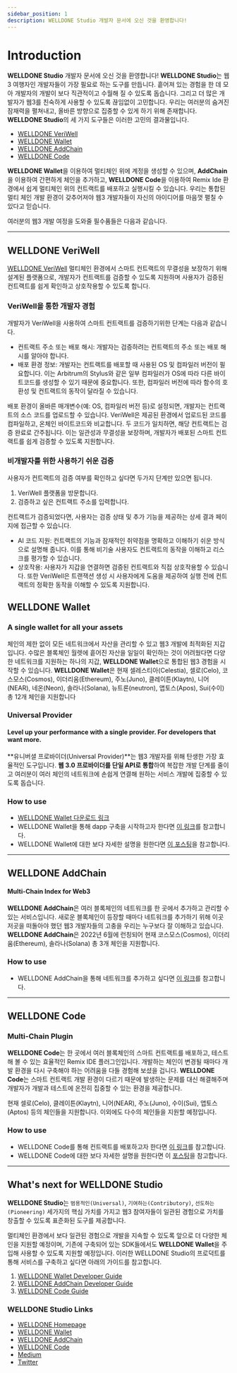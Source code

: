 ```yaml
---
sidebar_position: 1
description: WELLDONE Studio 개발자 문서에 오신 것을 환영합니다!
---
```


# Introduction

**WELLDONE Studio** 개발자 문서에 오신 것을 환영합니다! **WELLDONE Studio**는 웹3 여행자인 개발자들이 가장 필요로 하는 도구를 만듭니다. 흩어져 있는 경험을 한 데 모아 개발자의 개발이 보다 직관적이고 수월해 질 수 있도록 돕습니다. 그리고 더 많은 개발자가 웹3를 친숙하게 사용할 수 있도록 끊임없이 고민합니다. 우리는 여러분의 숨겨진 잠재력을 펼쳐내고, 올바른 방향으로 집중할 수 있게 하기 위해 존재합니다. **WELLDONE Studio**의 세 가지 도구들은 이러한 고민의 결과물입니다.

- [WELLDONE VeriWell](#welldone-veriwell)
- [WELLDONE Wallet](#welldone-wallet)
- [WELLDONE AddChain](#welldone-addchain)
- [WELLDONE Code](#welldone-code)

**WELLDONE Wallet**을 이용하여 멀티체인 위에 계정을 생성할 수 있으며, **AddChain**을 이용하여 간편하게 체인을 추가하고, **WELLDONE Code**을 이용하여 Remix Ide 환경에서 쉽게 멀티체인 위의 컨트랙트를 배포하고 실행시킬 수 있습니다. 우리는 통합된 멀티 체인 개발 환경이 갖추어져야 웹3 개발자들이 자신의 아이디어를 마음껏 펼칠 수 있다고 믿습니다.

여러분의 웹3 개발 여정을 도와줄 필수품들은 다음과 같습니다.

---

## WELLDONE VeriWell

[WELLDONE VeriWell](https://www.veriwell.dev/) 멀티체인 환경에서 스마트 컨트랙트의 무결성을 보장하기 위해 설계된 플랫폼으로, 개발자가 컨트랙트를 검증할 수 있도록 지원하며 사용자가 검증된 컨트랙트를 쉽게 확인하고 상호작용할 수 있도록 합니다.

### VeriWell을 통한 개발자 경험

개발자가 VeriWell을 사용하여 스마트 컨트랙트를 검증하기위한 단계는 다음과 같습니다.

- 컨트랙트 주소 또는 배포 해시: 개발자는 검증하려는 컨트랙트의 주소 또는 배포 해시를 알아야 합니다.
- 배포 환경 정보: 개발자는 컨트랙트를 배포할 때 사용된 OS 및 컴파일러 버전이 필요합니다. 이는 Arbitrum의 Stylus와 같은 일부 컴파일러가 OS에 따라 다른 바이트코드를 생성할 수 있기 때문에 중요합니다. 또한, 컴파일러 버전에 따라 함수의 호환성 및 컨트랙트의 동작이 달라질 수 있습니다.

배포 환경이 올바른 매개변수(예: OS, 컴파일러 버전 등)로 설정되면, 개발자는 컨트랙트의 소스 코드를 업로드할 수 있습니다. VeriWell은 제공된 환경에서 업로드된 코드를 컴파일하고, 온체인 바이트코드와 비교합니다. 두 코드가 일치하면, 해당 컨트랙트는 검증 완료로 간주됩니다. 이는 일관성과 무결성을 보장하며, 개발자가 배포된 스마트 컨트랙트를 쉽게 검증할 수 있도록 지원합니다.

### 비개발자를 위한 사용하기 쉬운 검증

사용자가 컨트랙트의 검증 여부를 확인하고 싶다면 두가지 단계만 있으면 됩니다.

1. VeriWell 플랫폼을 방문합니다.
2. 검증하고 싶은 컨트랙트 주소를 입력합니다.

컨트랙트가 검증되었다면, 사용자는 검증 상태 및 추가 기능을 제공하는 상세 결과 페이지에 접근할 수 있습니다.

- AI 코드 지원: 컨트랙트의 기능과 잠재적인 취약점을 명확하고 이해하기 쉬운 방식으로 설명해 줍니다. 이를 통해 비기술 사용자도 컨트랙트의 동작을 이해하고 리스크를 평가할 수 있습니다.
- 상호작용: 사용자가 지갑을 연결하면 검증된 컨트랙트와 직접 상호작용할 수 있습니다. 또한 VeriWell은 트랜잭션 생성 시 사용자에게 도움을 제공하여 실행 전에 컨트랙트의 정확한 동작을 이해할 수 있도록 지원합니다.

## WELLDONE Wallet

### A single wallet for all your assets

체인의 제한 없이 모든 네트워크에서 자산을 관리할 수 있고 웹3 개발에 최적화된 지갑입니다. 수많은 블록체인 월렛에 흩어진 자산을 일일이 확인하는 것이 어려웠다면 다양한 네트워크를 지원하는 하나의 지갑, **WELLDONE Wallet**으로 통합된 웹3 경험을 시작할 수 있습니다. **WELLDONE Wallet**은 현재 셀레스티아(Celestia), 셀로(Celo), 코스모스(Cosmos), 이더리움(Ethereum), 주노(Juno), 클레이튼(Klaytn), 니어(NEAR), 네온(Neon), 솔라나(Solana), 뉴트론(neutron), 앱토스(Apos), Sui(수이) 총 12개 체인을 지원합니다

### Universal Provider

#### Level up your performance with a single provider. For developers that want more.

**유니버셜 프로바이더(Universal Provider)**는 웹3 개발자를 위해 탄생한 가장 효율적인 도구입니다. **웹 3.0 프로바이더를 단일 API로 통합**하여 복잡한 개발 단계를 줄이고 여러분이 여러 체인의 네트워크에 손쉽게 연결해 원하는 서비스 개발에 집중할 수 있도록 돕습니다.

### How to use

- [WELLDONE Wallet 다운로드 링크](https://chrome.google.com/webstore/detail/welldone-wallet/bmkakpenjmcpfhhjadflneinmhboecjf?hl=ko)
- WELLDONE Wallet을 통해 dapp 구축을 시작하고자 한다면 [이 링크](https://docs.welldonestudio.io/ko/getting-started)를 참고합니다.
- WELLDONE Wallet에 대한 보다 자세한 설명을 원한다면 [이 포스팅](https://medium.com/dsrv/%EB%A9%80%ED%8B%B0%EC%B2%B4%EC%9D%B8-%EA%B7%B8-%EC%9D%B4%EC%83%81%EC%9D%98-%EA%B2%BD%ED%97%98-%EC%8B%9C%EC%9E%91%EB%B6%80%ED%84%B0-%EB%8B%A4%EB%A5%B4%EA%B2%8C-welldone-%EC%9B%94%EB%A0%9B-%EB%9F%B0%EC%B9%AD-374c9f6890b8)을 참고합니다.

---

## WELLDONE AddChain

#### Multi-Chain Index for Web3

**WELLDONE AddChain**은 여러 블록체인의 네트워크를 한 곳에서 추가하고 관리할 수 있는 서비스입니다. 새로운 블록체인이 등장할 때마다 네트워크를 추가하기 위해 이곳 저곳을 떠돌아야 했던 웹3 개발자들의 고충을 우리는 누구보다 잘 이해하고 있습니다. **WELLDONE AddChain**은 2022년 6월에 런칭되어 현재 코스모스(Cosmos), 이더리움(Ethereum), 솔라나(Solana) 총 3개 체인을 지원합니다.

### How to use

- WELLDONE AddChain을 통해 네트워크를 추가하고 싶다면 [이 링크](https://docs.welldonestudio.io/ko/add-chain)를 참고합니다.

---

## WELLDONE Code

### Multi-Chain Plugin

**WELLDONE Code**는 한 곳에서 여러 블록체인의 스마트 컨트랙트를 배포하고, 테스트해 볼 수 있는 효율적인 Remix IDE 플러그인입니다. 개발하는 체인이 변경될 때마다 개발 환경을 다시 구축해야 하는 어려움을 다들 경험해 보셨을 겁니다. **WELLDONE Code**는 스마트 컨트랙트 개발 환경이 다르기 때문에 발생하는 문제를 대신 해결해주며 개발자가 개발과 테스트에 온전히 집중할 수 있는 환경을 제공합니다.

현재 셀로(Celo), 클레이튼(Klaytn), 니어(NEAR), 주노(Juno), 수이(Sui), 앱토스(Aptos) 등의 체인들을 지원합니다. 이외에도 다수의 체인들을 지원할 예정입니다.

### How to use

- WELLDONE Code를 통해 컨트랙트를 배포하고자 한다면 [이 링크](https://docs.welldonestudio.io/ko/code/getting-started)를 참고합니다.
- WELLDONE Code에 대한 보다 자세한 설명을 원한다면 이 [포스팅](https://medium.com/dsrv/%EC%83%88%EB%A1%9C%EC%9A%B4-%EB%B8%94%EB%A1%9D%EC%B2%B4%EC%9D%B8-%EA%B0%9C%EB%B0%9C-%EA%B2%BD%ED%97%98%EC%9C%BC%EB%A1%9C%EC%9D%98-%EC%B4%88%EB%8C%80-%EB%A9%80%ED%8B%B0%EC%B2%B4%EC%9D%B8%EC%9D%84-%EC%9C%84%ED%95%9C-ide-%ED%94%8C%EB%9F%AC%EA%B7%B8%EC%9D%B8-welldone-%EC%BD%94%EB%93%9C-810225a2b0e9)을 참고합니다.

---

## What's next for WELLDONE Studio

**WELLDONE Studio**는 `범용적인(Universal)`, `기여하는(Contributory)`, `선도하는(Pioneering)` 세가지의 핵심 가치를 가지고 웹3 참여자들이 일관된 경험으로 가치를 창출할 수 있도록 표준화된 도구를 제공합니다.

멀티체인 환경에서 보다 일관된 경험으로 개발을 지속할 수 있도록 앞으로 더 다양한 체인을 지원할 예정이며, 기존에 구축되어 있는 SDK들에서도 **WELLDONE Wallet**을 주입해 사용할 수 있도록 지원할 예정입니다. 이러한 WELLDONE Studio의 프로덕트를 통해 서비스를 구축하고 싶다면 아래의 가이드를 참고합니다.

1. [WELLDONE Wallet Developer Guide](https://docs.welldonestudio.io/wallet/developer-guide)
2. [WELLDONE AddChain Developer Guide](https://docs.welldonestudio.io/add-chain/developer-guide)
3. [WELLDONE Code Guide](https://docs.welldonestudio.io/code)

### WELLDONE Studio Links

- [WELLDONE Homepage](https://welldonestudio.io/)
- [WELLDONE Wallet](https://chrome.google.com/webstore/detail/welldone-wallet/bmkakpenjmcpfhhjadflneinmhboecjf?hl=en-GB&authuser=0)
- [WELLDONE AddChain](https://addchain.welldonestudio.io)
- [WELLDONE Code](https://docs.welldonestudio.io/ko/code/getting-started)
- [Medium](https://medium.com/dsrv/ko-introducing-%EC%9B%B0%EB%8D%98-%EC%8A%A4%ED%8A%9C%EB%94%94%EC%98%A4-%EC%97%AC%EB%9F%AC%EB%B6%84%EC%9D%98-%EC%9B%B93-%EC%97%AC%ED%96%89%EC%9D%84-%ED%95%A8%EA%BB%98%ED%95%A9%EB%8B%88%EB%8B%A4-970b3da675c3)
- [Twitter](https://twitter.com/WelldoneStudio_)
